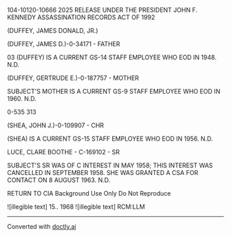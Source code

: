 104-10120-10666 2025 RELEASE UNDER THE PRESIDENT JOHN F. KENNEDY ASSASSINATION RECORDS ACT OF 1992

(DUFFEY, JAMES DONALD, JR.)

(DUFFEY, JAMES D.)-0-34171 - FATHER

03 (DUFFEY) IS A CURRENT GS-14 STAFF EMPLOYEE WHO EOD IN 1948. N.D.

(DUFFEY, GERTRUDE E.)-0-187757 - MOTHER

SUBJECT'S MOTHER IS A CURRENT GS-9 STAFF EMPLOYEE WHO EOD IN 1960. N.D.

0-535 313

(SHEA, JOHN J.)-0-109907 - CHR

(SHEA) IS A CURRENT GS-15 STAFF EMPLOYEE WHO EOD IN 1956. N.D.

LUCE, CLARE BOOTHE - C-169102 - SR

SUBJECT'S SR WAS OF C INTEREST IN MAY 1958; THIS INTEREST WAS CANCELLED IN SEPTEMBER 1958. SHE WAS GRANTED A CSA FOR CONTACT ON 8 AUGUST 1963. N.D.

RETURN TO CIA
Background Use Only
Do Not Reproduce

![illegible text] 15.. 1968
![illegible text] RCM:LLM


---
Converted with [doctly.ai](https://doctly.ai)
